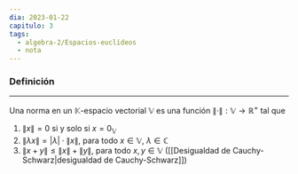 ```yaml
---
dia: 2023-01-22
capitulo: 3
tags:
  - algebra-2/Espacios-euclídeos
  - nota
---
```

### Definición
---
Una norma en un $\mathbb{K}$-espacio vectorial $\mathbb{V}$ es una función $\lVert \cdot \rVert : \mathbb{V} \to \mathbb{R}^+$ tal que 

 1. $\lVert x \rVert = 0$ si y solo si $x = 0_\mathbb{V}$
 2. $\lVert \lambda x \rVert = \lvert \lambda \rvert \cdot \lVert x \rVert$, para todo $x \in \mathbb{V}$, $\lambda \in \mathbb{C}$
 3. $\lVert x + y \rVert \le \lVert x \rVert + \lVert y \rVert$, para todo $x, y \in \mathbb{V}$ ([[Desigualdad de Cauchy-Schwarz|desigualdad de Cauchy-Schwarz]])

